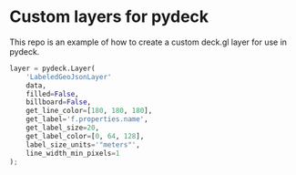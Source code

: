 Custom layers for pydeck
========================

This repo is an example of how to create a custom deck.gl layer for use in pydeck.


```python
layer = pydeck.Layer(
    'LabeledGeoJsonLayer'
    data,
    filled=False,
    billboard=False,
    get_line_color=[180, 180, 180],
    get_label='f.properties.name',
    get_label_size=20,
    get_label_color=[0, 64, 128],
    label_size_units='"meters"',
    line_width_min_pixels=1
);
```
